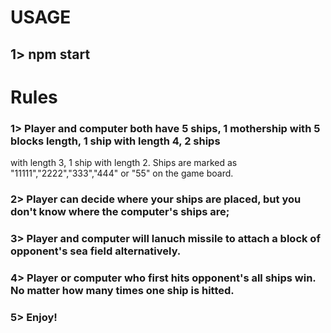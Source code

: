 # USAGE
## 1> npm start

# Rules
### 1> Player and computer both have 5 ships, 1 mothership with 5 blocks length, 1 ship with length 4, 2 ships 
with length 3, 1 ship with length 2. Ships are marked as "11111","2222","333","444" or "55" on the game board.
### 2> Player can decide where your ships are placed, but you don't know where the computer's ships are;
### 3> Player and computer will lanuch missile to attach a block of opponent's sea field alternatively.
### 4> Player or computer who first hits opponent's all ships win. No matter how many times one ship is hitted.
### 5> Enjoy!